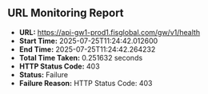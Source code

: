 ## URL Monitoring Report

- **URL:** https://api-gw1-prod1.fisglobal.com/gw/v1/health
- **Start Time:** 2025-07-25T11:24:42.012600
- **End Time:** 2025-07-25T11:24:42.264232
- **Total Time Taken:** 0.251632 seconds
- **HTTP Status Code:** 403
- **Status:** Failure
- **Failure Reason:** HTTP Status Code: 403
